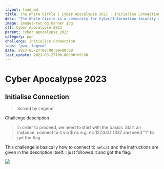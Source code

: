 ```yaml
---
layout: load_md
title: The White Circle | Cyber Apocalypse 2023 | Initialise Connection Writeup
desc: "The White Circle is a community for Cyber/Information Security students, enthusiasts and professionals. You can discuss anything related to Security, share your knowledge with others, get help when you need it and proceed further in your journey with amazing people from all over the world."
image: images/twc_og_banner.jpg
ctf: Cyber Apocalypse 2023
parent: cyber_apocalypse_2023
category: pwn
challenge: Initialise Connection
tags: "pwn, legend"
date: 2023-03-27T00:00:00+00:00
last_update: 2023-03-27T00:00:00+00:00
---
```


<h1 class="heading card-title white-text">Cyber Apocalypse 2023</h1>

## Initialise Connection 
> Solved by Legend

Challenge description


> In order to proceed, we need to start with the basics. Start an instance, connect to it via $ nc e.g. nc 127.0.0.1 1337 and send "1" to get the flag.

This challenge is basically how to connect to `netcat` and the instructions are given in the description itself. I just followed it and got the flag.

![](https://i.imgur.com/ai2UIQX.png)

